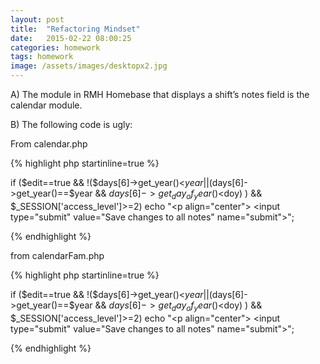 ```yaml
---
layout: post
title:  "Refactoring Mindset"
date:   2015-02-22 08:00:25
categories: homework
tags: homework
image: /assets/images/desktopx2.jpg
---
```


A) The module in RMH Homebase that displays a shift’s notes field is the calendar module.

B) The following code is ugly:

From calendar.php

{% highlight php startinline=true %}

if ($edit==true && !($days[6]->get_year()<$year 
    || ($days[6]->get_year()==$year 
    && $days[6]->get_day_of_year()<$doy) ) 
    && $_SESSION['access_level']>=2)
        echo "<p align=\"center\">
        <input type=\"submit\" 
        value=\"Save changes to all notes\" 
        name=\"submit\">";

{% endhighlight %}

from calendarFam.php

{% highlight php startinline=true %}

if ($edit==true && !($days[6]->get_year()<$year 
    || ($days[6]->get_year()==$year 
    && $days[6]->get_day_of_year()<$doy) ) 
    && $_SESSION['access_level']>=2)
        echo "<p align=\"center\">
        <input type=\"submit\" 
        value=\"Save changes to all notes\" 
        name=\"submit\">";

{% endhighlight %}